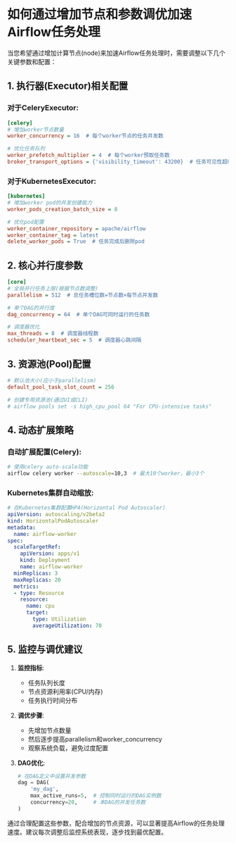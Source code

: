 # 如何通过增加节点和参数调优加速Airflow任务处理

当您希望通过增加计算节点(node)来加速Airflow任务处理时，需要调整以下几个关键参数和配置：

## 1. 执行器(Executor)相关配置

### 对于CeleryExecutor:
```ini
[celery]
# 增加worker节点数量
worker_concurrency = 16  # 每个worker节点的任务并发数

# 优化任务队列
worker_prefetch_multiplier = 4  # 每个worker预取任务数
broker_transport_options = {'visibility_timeout': 43200}  # 任务可见性超时
```

### 对于KubernetesExecutor:
```ini
[kubernetes]
# 增加worker pod的并发创建能力
worker_pods_creation_batch_size = 8

# 优化pod配置
worker_container_repository = apache/airflow
worker_container_tag = latest
delete_worker_pods = True  # 任务完成后删除pod
```

## 2. 核心并行度参数

```ini
[core]
# 全局并行任务上限(根据节点数调整)
parallelism = 512  # 总任务槽位数=节点数×每节点并发数

# 单个DAG的并行度
dag_concurrency = 64  # 单个DAG可同时运行的任务数

# 调度器优化
max_threads = 8  # 调度器线程数
scheduler_heartbeat_sec = 5  # 调度器心跳间隔
```

## 3. 资源池(Pool)配置

```ini
# 默认池大小(应小于parallelism)
default_pool_task_slot_count = 256

# 创建专用资源池(通过UI或CLI)
# airflow pools set -s high_cpu_pool 64 "For CPU-intensive tasks"
```

## 4. 动态扩展策略

### 自动扩展配置(Celery):
```bash
# 使用celery auto-scale功能
airflow celery worker --autoscale=10,3  # 最大10个worker，最小3个
```

### Kubernetes集群自动缩放:
```yaml
# 在Kubernetes集群配置HPA(Horizontal Pod Autoscaler)
apiVersion: autoscaling/v2beta2
kind: HorizontalPodAutoscaler
metadata:
  name: airflow-worker
spec:
  scaleTargetRef:
    apiVersion: apps/v1
    kind: Deployment
    name: airflow-worker
  minReplicas: 3
  maxReplicas: 20
  metrics:
  - type: Resource
    resource:
      name: cpu
      target:
        type: Utilization
        averageUtilization: 70
```

## 5. 监控与调优建议

1. **监控指标**:
   - 任务队列长度
   - 节点资源利用率(CPU/内存)
   - 任务执行时间分布

2. **调优步骤**:
   - 先增加节点数量
   - 然后逐步提高parallelism和worker_concurrency
   - 观察系统负载，避免过度配置

3. **DAG优化**:
   ```python
   # 在DAG定义中设置并发参数
   dag = DAG(
       'my_dag',
       max_active_runs=5,  # 控制同时运行的DAG实例数
       concurrency=20,     # 本DAG的并发任务数
   )
   ```

通过合理配置这些参数，配合增加的节点资源，可以显著提高Airflow的任务处理速度。建议每次调整后监控系统表现，逐步找到最优配置。
